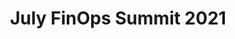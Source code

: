 ---
title: July FinOps Summit 2021
description: View the Summit which includes keynotes on Getting to Unit Cost (Activity Based Costing),Adopting FinOps in the Enterprise and State of FinOps for Kubernetes.
date-added: Jul 2021
type: Video
source: Foundation Contribution
label: 
link: https://youtu.be/M-XiDO1VqT4
cloud-provider: 
  - Multi-Cloud
framework-capabilities:
  - Establishing FinOps Culture
  - Managing Shared Cost
  - Measuring Unit Costs
permalink: /resources/not-here/
weight: 30
listing: true
---